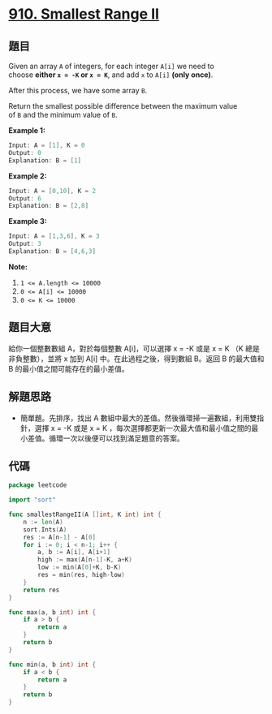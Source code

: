 # [910. Smallest Range II](https://leetcode.com/problems/smallest-range-ii/)

## 題目

Given an array `A` of integers, for each integer `A[i]` we need to choose **either `x = -K` or `x = K`**, and add `x` to `A[i]` **(only once)**.

After this process, we have some array `B`.

Return the smallest possible difference between the maximum value of `B` and the minimum value of `B`.

**Example 1:**

```c
Input: A = [1], K = 0
Output: 0
Explanation: B = [1]
```

**Example 2:**

```c
Input: A = [0,10], K = 2
Output: 6
Explanation: B = [2,8]
```

**Example 3:**

```c
Input: A = [1,3,6], K = 3
Output: 3
Explanation: B = [4,6,3]
```

**Note:**

1. `1 <= A.length <= 10000`
2. `0 <= A[i] <= 10000`
3. `0 <= K <= 10000`

## 題目大意

給你一個整數數組 A，對於每個整數 A[i]，可以選擇 x = -K 或是 x = K （K 總是非負整數），並將 x 加到 A[i] 中。在此過程之後，得到數組 B。返回 B 的最大值和 B 的最小值之間可能存在的最小差值。

## 解題思路

- 簡單題。先排序，找出 A 數組中最大的差值。然後循環掃一遍數組，利用雙指針，選擇 x = -K 或是 x = K ，每次選擇都更新一次最大值和最小值之間的最小差值。循環一次以後便可以找到滿足題意的答案。

## 代碼

```go
package leetcode

import "sort"

func smallestRangeII(A []int, K int) int {
	n := len(A)
	sort.Ints(A)
	res := A[n-1] - A[0]
	for i := 0; i < n-1; i++ {
		a, b := A[i], A[i+1]
		high := max(A[n-1]-K, a+K)
		low := min(A[0]+K, b-K)
		res = min(res, high-low)
	}
	return res
}

func max(a, b int) int {
	if a > b {
		return a
	}
	return b
}

func min(a, b int) int {
	if a < b {
		return a
	}
	return b
}
```